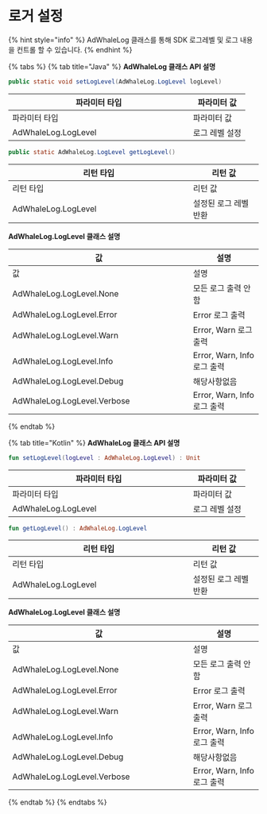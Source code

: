 # 로거 설정

{% hint style="info" %}
&#x20;AdWhaleLog 클래스를 통해 SDK 로그레벨 및 로그 내용을 컨트롤 할 수 있습니다.&#x20;
{% endhint %}

{% tabs %}
{% tab title="Java" %}
**AdWhaleLog 클래스 API 설명**

```java
public static void setLogLevel(AdWhaleLog.LogLevel logLevel)
```

<table data-header-hidden><thead><tr><th width="348">파라미터 타입</th><th>파라미터 값</th></tr></thead><tbody><tr><td>파라미터 타입</td><td>파라미터 값</td></tr><tr><td>AdWhaleLog.LogLevel</td><td>로그 레벨 설정</td></tr></tbody></table>

```java
public static AdWhaleLog.LogLevel getLogLevel()
```

<table data-header-hidden><thead><tr><th width="348">리턴 타입</th><th>리턴 값</th></tr></thead><tbody><tr><td>리턴 타입</td><td>리턴 값</td></tr><tr><td>AdWhaleLog.LogLevel</td><td>설정된 로그 레벨 반환</td></tr></tbody></table>

**AdWhaleLog.LogLevel 클래스 설명**

<table data-header-hidden><thead><tr><th width="348">값</th><th>설명</th></tr></thead><tbody><tr><td>값</td><td>설명</td></tr><tr><td>AdWhaleLog.LogLevel.None</td><td>모든 로그 출력 안함</td></tr><tr><td>AdWhaleLog.LogLevel.Error</td><td>Error 로그 출력</td></tr><tr><td>AdWhaleLog.LogLevel.Warn</td><td>Error, Warn 로그 출력</td></tr><tr><td>AdWhaleLog.LogLevel.Info</td><td>Error, Warn, Info 로그 출력</td></tr><tr><td>AdWhaleLog.LogLevel.Debug</td><td>해당사항없음</td></tr><tr><td>AdWhaleLog.LogLevel.Verbose</td><td>Error, Warn, Info 로그 출력</td></tr></tbody></table>
{% endtab %}

{% tab title="Kotlin" %}
**AdWhaleLog 클래스 API 설명**

```kotlin
fun setLogLevel(logLevel : AdWhaleLog.LogLevel) : Unit
```

<table data-header-hidden><thead><tr><th width="348">파라미터 타입</th><th>파라미터 값</th></tr></thead><tbody><tr><td>파라미터 타입</td><td>파라미터 값</td></tr><tr><td>AdWhaleLog.LogLevel</td><td>로그 레벨 설정</td></tr></tbody></table>

```kotlin
fun getLogLevel() : AdWhaleLog.LogLevel
```

<table data-header-hidden><thead><tr><th width="348">리턴 타입</th><th>리턴 값</th></tr></thead><tbody><tr><td>리턴 타입</td><td>리턴 값</td></tr><tr><td>AdWhaleLog.LogLevel</td><td>설정된 로그 레벨 반환</td></tr></tbody></table>

**AdWhaleLog.LogLevel 클래스 설명**

<table data-header-hidden><thead><tr><th width="348">값</th><th>설명</th></tr></thead><tbody><tr><td>값</td><td>설명</td></tr><tr><td>AdWhaleLog.LogLevel.None</td><td>모든 로그 출력 안함</td></tr><tr><td>AdWhaleLog.LogLevel.Error</td><td>Error 로그 출력</td></tr><tr><td>AdWhaleLog.LogLevel.Warn</td><td>Error, Warn 로그 출력</td></tr><tr><td>AdWhaleLog.LogLevel.Info</td><td>Error, Warn, Info 로그 출력</td></tr><tr><td>AdWhaleLog.LogLevel.Debug</td><td>해당사항없음</td></tr><tr><td>AdWhaleLog.LogLevel.Verbose</td><td>Error, Warn, Info 로그 출력</td></tr></tbody></table>


{% endtab %}
{% endtabs %}

